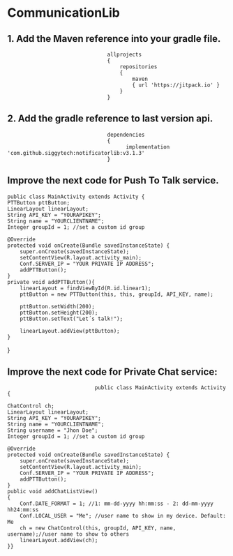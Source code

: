 # CommunicationLib
## 1. Add the Maven reference into your gradle file.
                                   
                                    allprojects 
                                    {
                                        repositories 
                                        {
                                            maven 
                                            { url 'https://jitpack.io' }
                                        }
                                    }
                                
                            
## 2. Add the gradle reference to last version api.
                                   
                                    dependencies 
                                    {
                                          implementation 'com.github.siggytech:notificatorlib:v3.1.3'
                                    }
                                
                            
## Improve the next code for Push To Talk service.

    public class MainActivity extends Activity {
    PTTButton pttButton;
    LinearLayout linearLayout;
    String API_KEY = "YOURAPIKEY";
    String name = "YOURCLIENTNAME";
    Integer groupId = 1; //set a custom id group

    @Override
    protected void onCreate(Bundle savedInstanceState) {
        super.onCreate(savedInstanceState);
        setContentView(R.layout.activity_main);
        Conf.SERVER_IP = "YOUR PRIVATE IP ADDRESS"; 
        addPTTButton();
    }
    private void addPTTButton(){
        linearLayout = findViewById(R.id.linear1);
        pttButton = new PTTButton(this, this, groupId, API_KEY, name);

        pttButton.setWidth(200);
        pttButton.setHeight(200);
        pttButton.setText("Let´s talk!");

        linearLayout.addView(pttButton);
    }
}
                                
                                
                            
## Improve the next code for Private Chat service:
                               
                                public class MainActivity extends Activity {

    ChatControl ch;
    LinearLayout linearLayout;
    String API_KEY = "YOURAPIKEY";
    String name = "YOURCLIENTNAME";
    String username = "Jhon Doe";
    Integer groupId = 1; //set a custom id group

    @Override
    protected void onCreate(Bundle savedInstanceState) {
        super.onCreate(savedInstanceState);
        setContentView(R.layout.activity_main);
        Conf.SERVER_IP = "YOUR PRIVATE IP ADDRESS"; 
        addPTTButton();
    }
    public void addChatListView()
    {
        Conf.DATE_FORMAT = 1; //1: mm-dd-yyyy hh:mm:ss - 2: dd-mm-yyyy hh24:mm:ss
        Conf.LOCAL_USER = "Me"; //user name to show in my device. Default: Me
        ch = new ChatControl(this, groupId, API_KEY, name, username);//user name to show to others
        linearLayout.addView(ch);
    }}
                                
                                
                            
